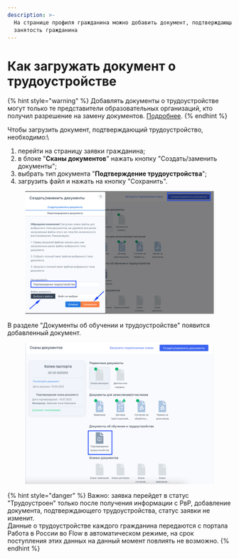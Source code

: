 ```yaml
---
description: >-
  На странице профиля гражданина можно добавить документ, подтверждающий
  занятость гражданина
---
```


# Как загружать документ о трудоустройстве

{% hint style="warning" %}
Добавлять документы о трудоустройстве могут только те представители образовательных организаций, кто получил разрешение на замену документов. [Подробнее](proverka-dokumentov/zamena-dokumentov.md).
{% endhint %}

Чтобы загрузить документ, подтверждающий трудоустройство, необходимо:\


1. перейти на страницу заявки гражданина;
2. в блоке "**Сканы документов**" нажать кнопку "Создать/заменить документы";&#x20;
3. выбрать тип документа "**Подтверждение трудоустройства**";
4. загрузить файл и  нажать на кнопку "Сохранить".

<figure><img src=".gitbook/assets/image (3) (1).png" alt=""><figcaption></figcaption></figure>

В разделе "Документы об обучении и трудоустройстве" появится добавленный документ.

<figure><img src=".gitbook/assets/image (1) (2).png" alt=""><figcaption></figcaption></figure>

{% hint style="danger" %}
Важно: заявка перейдет в статус "Трудоустроен" только после получения информации с РвР, добавление документа, подтверждающего трудоустройства, статус заявки не изменит.\
Данные о трудоустройстве каждого гражданина передаются с портала Работа в России во Flow в  автоматическом режиме, на срок поступления этих данных на данный момент повлиять не возможно.&#x20;
{% endhint %}

&#x20;

